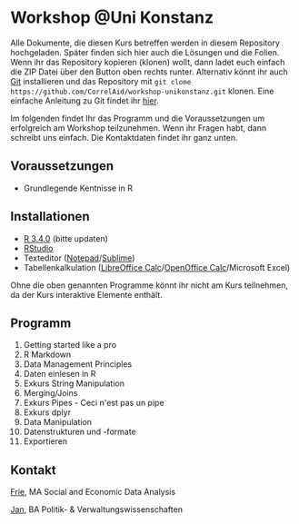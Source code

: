 # Workshop @Uni Konstanz

Alle Dokumente, die diesen Kurs betreffen werden in diesem Repository hochgeladen. Später finden sich hier auch die Lösungen und die Folien. Wenn ihr das Repository kopieren (klonen) wollt, dann ladet euch einfach die ZIP Datei über den Button oben rechts runter. Alternativ könnt ihr auch [Git](https://git-scm.com/) installieren und das Repository mit `git clone https://github.com/CorrelAid/workshop-unikonstanz.git` klonen. Eine einfache Anleitung zu Git findet ihr [hier](https://rogerdudler.github.io/git-guide/index.de.html).

Im folgenden findet Ihr das Programm und die Voraussetzungen um erfolgreich am Workshop teilzunehmen. Wenn ihr Fragen habt, dann schreibt uns einfach. Die Kontaktdaten findet ihr ganz unten.

## Voraussetzungen
- Grundlegende Kentnisse in R

## Installationen
- [R 3.4.0](https://www.r-project.org/) (bitte updaten)
- [RStudio](https://www.rstudio.com/)
- Texteditor ([Notepad](https://notepad-plus-plus.org/)/[Sublime](https://www.sublimetext.com/))
- Tabellenkalkulation ([LibreOffice Calc](https://de.libreoffice.org/)/[OpenOffice Calc](https://www.openoffice.org/de/)/Microsoft Excel)

Ohne die oben genannten Programme könnt ihr nicht am Kurs teilnehmen, da der Kurs interaktive Elemente enthält.

## Programm
1. Getting started like a pro
2. R Markdown
3. Data Management Principles
4. Daten einlesen in R
5. Exkurs String Manipulation
6. Merging/Joins
7. Exkurs Pipes - Ceci n'est pas un pipe
8. Exkurs dplyr
9. Data Manipulation
10. Datenstrukturen und -formate
11. Exportieren

## Kontakt
[Frie](mailto:friedrike.p@correlaid.org), MA Social and Economic Data Analysis

[Jan](mailto:jan.d@correlaid.org), BA Politik- & Verwaltungswissenschaften